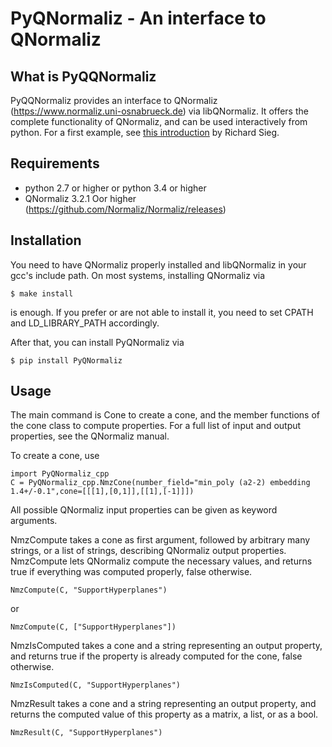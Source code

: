 # PyQNormaliz - An interface to QNormaliz


## What is PyQQNormaliz

PyQQNormaliz provides an interface to QNormaliz (https://www.normaliz.uni-osnabrueck.de) via libQNormaliz.
It offers the complete functionality of QNormaliz, and can be used interactively from python. For a first example,
see [this introduction](examples/PyQNormaliz_Tutorial.ipynb) by Richard Sieg.

## Requirements

* python 2.7 or higher or python 3.4 or higher
* QNormaliz 3.2.1 Oor higher (https://github.com/Normaliz/Normaliz/releases)

## Installation

You need to have QNormaliz properly installed and libQNormaliz in your gcc's include path.
On most systems, installing QNormaliz via
```
$ make install
```
is enough. If you prefer or are not able to install it, you need to set CPATH and
LD_LIBRARY_PATH accordingly.

After that, you can install PyQNormaliz via
```
$ pip install PyQNormaliz
```

## Usage

The main command is Cone to create a cone, and the member functions
of the cone class to compute properties. For a full list of input and output
properties, see the QNormaliz manual.

To create a cone, use
```
import PyQNormaliz_cpp
C = PyQNormaliz_cpp.NmzCone(number_field="min_poly (a2-2) embedding 1.4+/-0.1",cone=[[[1],[0,1]],[[1],[-1]]])
```

All possible QNormaliz input properties can be given as keyword arguments.

NmzCompute takes a cone as first argument, followed by arbitrary many strings, or a list of strings,
describing QNormaliz output properties. NmzCompute lets QNormaliz compute the necessary values, and
returns true if everything was computed properly, false otherwise.
```
NmzCompute(C, "SupportHyperplanes")
```
or
```
NmzCompute(C, ["SupportHyperplanes"])
```

NmzIsComputed takes a cone and a string representing an output property, and returns true if the
property is already computed for the cone, false otherwise.
```
NmzIsComputed(C, "SupportHyperplanes")
```

NmzResult takes a cone and a string representing an output property, and returns the computed
value of this property as a matrix, a list, or as a bool.
```
NmzResult(C, "SupportHyperplanes")
